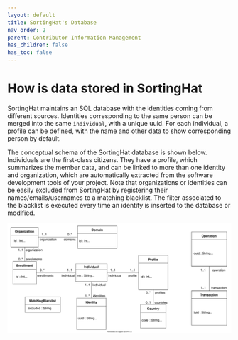 ```yaml
---
layout: default
title: SortingHat's Database
nav_order: 2
parent: Contributor Information Management
has_children: false
has_toc: false
---
```


# How is data stored in SortingHat

SortingHat maintains an SQL database with the identities coming from different sources.
Identities corresponding to the same person can be merged into the same
<code>individual</code>, with a unique uuid. For each individual, a profile can be
defined, with the name and other data to show corresponding person by default.

The conceptual schema of the SortingHat database is shown below. Individuals are the
first-class citizens. They have a profile, which summarizes the member data, and can be
linked to more than one identity and organization, which are automatically extracted from
the software development tools of your project. Note that organizations or identities can
be easily excluded from SortingHat by registering their names/emails/usernames to a
matching blacklist. The filter associated to the blacklist is executed every time an
identity is inserted to the database or modified.

![sh-database-diagram](./assets/sh-database-diagram.svg)
